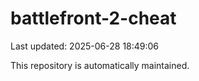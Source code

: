 # battlefront-2-cheat

Last updated: 2025-06-28 18:49:06

This repository is automatically maintained.
